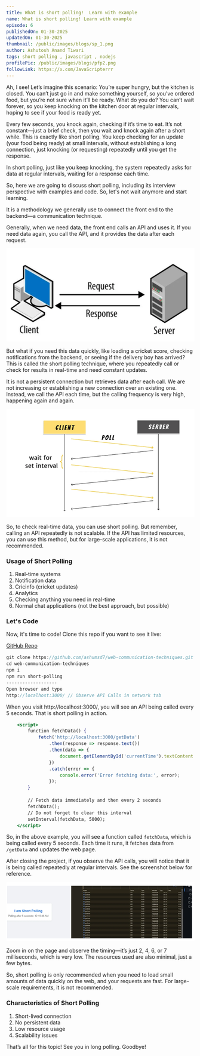 ```yaml
---
title: What is short polling!  Learn with example
name: What is short polling! Learn with example
episode: 6
publishedOn: 01-30-2025
updatedOn: 01-30-2025
thumbnail: /public/images/blogs/sp_1.png
author: Ashutosh Anand Tiwari
tags: short polling , javascript , nodejs
profilePic: /public/images/blogs/pfp2.png
followLink: https://x.com/JavaScripterrr
---
```

Ah, I see! Let’s imagine this scenario: You’re super hungry, but the kitchen is closed. You can’t just go in and make something yourself, so you’ve ordered food, but you’re not sure when it’ll be ready. What do you do? You can’t wait forever, so you keep knocking on the kitchen door at regular intervals, hoping to see if your food is ready yet.

Every few seconds, you knock again, checking if it’s time to eat. It’s not constant—just a brief check, then you wait and knock again after a short while. This is exactly like short polling. You keep checking for an update (your food being ready) at small intervals, without establishing a long connection, just knocking (or requesting) repeatedly until you get the response.

In short polling, just like you keep knocking, the system repeatedly asks for data at regular intervals, waiting for a response each time.

So, here we are going to discuss short polling, including its interview perspective with examples and code. So, let's not wait anymore and start learning.

It is a methodology we generally use to connect the front end to the backend—a communication technique.

Generally, when we need data, the front end calls an API and uses it. If you need data again, you call the API, and it provides the data after each request.

![image.png](/public/images/blogs/sp_2.png)

But what if you need this data quickly, like loading a cricket score, checking notifications from the backend, or seeing if the delivery boy has arrived? This is called the short polling technique, where you repeatedly call or check for results in real-time and need constant updates.

It is not a persistent connection but retrieves data after each call. We are not increasing or establishing a new connection over an existing one. Instead, we call the API each time, but the calling frequency is very high, happening again and again.

![image.png](/public/images/blogs/sp_3.png)

So, to check real-time data, you can use short polling. But remember, calling an API repeatedly is not scalable. If the API has limited resources, you can use this method, but for large-scale applications, it is not recommended.

### Usage of Short Polling

1. Real-time systems
2. Notification data
3. Cricinfo (cricket updates)
4. Analytics
5. Checking anything you need in real-time
6. Normal chat applications (not the best approach, but possible)

### Let's Code

Now, it's time to code! Clone this repo if you want to see it live:

[GitHub Repo](https://github.com/ashumsd7/web-communication-techniques)

```jsx
git clone https://github.com/ashumsd7/web-communication-techniques.git
cd web-communication-techniques
npm i
npm run short-polling
-------------------
Open browser and type
http://localhost:3000/ // Observe API Calls in network tab
```

When you visit http://localhost:3000/, you will see an API being called every 5 seconds. That is short polling in action.

```jsx
    <script>
        function fetchData() {
            fetch('http://localhost:3000/getData')
                .then(response => response.text())
                .then(data => {
                    document.getElementById('currentTime').textContent = data;
                })
                .catch(error => {
                    console.error('Error fetching data:', error);
                });
        }

        // Fetch data immediately and then every 2 seconds
        fetchData();
        // Do not forget to clear this interval 
        setInterval(fetchData, 5000);
    </script>
```

So, in the above example, you will see a function called `fetchData`, which is being called every 5 seconds. Each time it runs, it fetches data from `/getData` and updates the web page.

After closing the project, if you observe the API calls, you will notice that it is being called repeatedly at regular intervals. See the screenshot below for reference.

![image.png](/public/images/blogs/sp_4.png)

Zoom in on the page and observe the timing—it’s just 2, 4, 6, or 7 milliseconds, which is very low. The resources used are also minimal, just a few bytes.

So, short polling is only recommended when you need to load small amounts of data quickly on the web, and your requests are fast. For large-scale requirements, it is not recommended.

### Characteristics of Short Polling

1. Short-lived connection
2. No persistent data
3. Low resource usage
4. Scalability issues

That’s all for this topic! See you in long polling. Goodbye!
